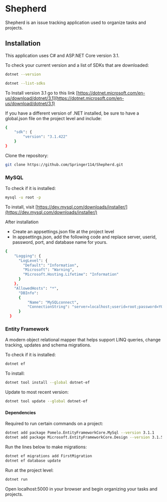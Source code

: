 # Shepherd

Shepherd is an issue tracking application used to organize tasks and projects.

## Installation

This application uses C# and ASP.NET Core version 3.1.

To check your current version and a list of SDKs that are downloaded:
```bash
dotnet --version
```
```bash
dotnet --list-sdks
```

To Install version 3.1 go to this link [https://dotnet.microsoft.com/en-us/download/dotnet/3.1](https://dotnet.microsoft.com/en-us/download/dotnet/3.1)

If you have a different version of .NET installed, be sure to have a global.json file on the project level and include:
```bash
{
    "sdk": {
        "version": "3.1.422"
    }
}
```

Clone the repository:

```bash
git clone https://github.com/Springer114/Shepherd.git
```

### MySQL

To check if it is installed:
```bash
mysql -u root -p
```

To install, visit [https://dev.mysql.com/downloads/installer/](https://dev.mysql.com/downloads/installer/)

After installation
- Create an appsettings.json file at the project level
- In appsettings.json, add the following code and replace server, userid, password, port, and database name for yours.

```bash
{
    "Logging": {
      "LogLevel": {
        "Default": "Information",
        "Microsoft": "Warning",
        "Microsoft.Hosting.Lifetime": "Information"
      }
    },
    "AllowedHosts": "*",
      "DBInfo":
      {
          "Name": "MySQLconnect",
          "ConnectionString": "server=localhost;userid=root;password=YOUR_PW;port=YOUR_PORT;database=DB_NAME;SslMode=None"
      }
  }
```

### Entity Framework

A modern object relational mapper that helps support LINQ queries, change tracking, updates and schema migrations.

To check if it is installed:
```bash
dotnet ef
```
To install:
```bash
dotnet tool install --global dotnet-ef
```
Update to most recent version:
```bash
dotnet tool update --global dotnet-ef
```

#### Dependencies

Required to run certain commands on a project:

```bash
dotnet add package Pomelo.EntityFrameworkCore.MySql --version 3.1.1
dotnet add package Microsoft.EntityFrameworkCore.Design --version 3.1.5
```

Run the lines below to make migrations:
```bash
dotnet ef migrations add FirstMigration
dotnet ef database update
```

Run at the project level:
```bash
dotnet run
```

Open localhost:5000 in your browser and begin organizing your tasks and projects.